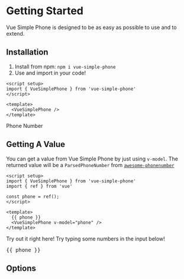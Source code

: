 # Getting Started

Vue Simple Phone is designed to be as easy as possible to use and to extend.

## Installation

1. Install from npm: `npm i vue-simple-phone`
2. Use and import in your code!

```vue
<script setup>
import { VueSimplePhone } from 'vue-simple-phone'
</script>

<template>
  <VueSimplePhone />
</template>
```

<VueSimplePhone style="padding-top: 10px;">Phone Number</VueSimplePhone>

## Getting A Value

You can get a value from Vue Simple Phone by just using `v-model`. The returned value will be a `ParsedPhoneNumber` from [`awesome-phonenumber`](https://www.npmjs.com/package/awesome-phonenumber)
```vue
<script setup>
import { VueSimplePhone } from 'vue-simple-phone'
import { ref } from 'vue'

const phone = ref();
</script>

<template>
  {{ phone }}
  <VueSimplePhone v-model="phone" />
</template>
```

Try out it right here! Try typing some numbers in the input below!
<script setup>
import { ref } from 'vue'
import { getExample } from 'awesome-phonenumber'

const phone = ref();
</script>

<VueSimplePhone v-model="phone" :value="getExample('US').number?.national || ''"/>
<pre>
{{ phone }}
</pre>

## Options


